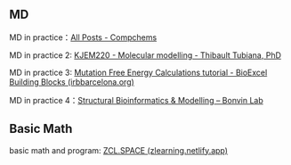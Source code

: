 ## MD

MD in practice：[All Posts - Compchems](https://www.compchems.com/posts/)

MD in practice 2: [KJEM220 - Molecular modelling - Thibault Tubiana, PhD](https://tubiana.me/teaching/kjem220-molecular-modelling/)

MD in practice 3: [Mutation Free Energy Calculations tutorial - BioExcel Building Blocks (irbbarcelona.org)](https://mmb.irbbarcelona.org/biobb/availability/tutorials/pmx)

MD in practice 4：[Structural Bioinformatics & Modelling – Bonvin Lab](https://www.bonvinlab.org/education/molmod_online/)





## Basic Math

basic math and program: [ZCL.SPACE (zlearning.netlify.app)](https://zlearning.netlify.app/)

